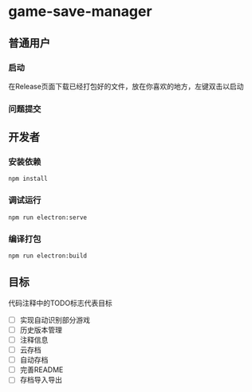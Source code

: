 # game-save-manager

## 普通用户
### 启动
在Release页面下载已经打包好的文件，放在你喜欢的地方，左键双击以启动
### 问题提交
## 开发者

### 安装依赖
```
npm install
```

### 调试运行
```
npm run electron:serve
```

### 编译打包
```
npm run electron:build
```

## 目标
代码注释中的TODO标志代表目标
- [ ] 实现自动识别部分游戏
- [ ] 历史版本管理
- [ ] 注释信息
- [ ] 云存档
- [ ] 自动存档
- [ ] 完善README
- [ ] 存档导入导出